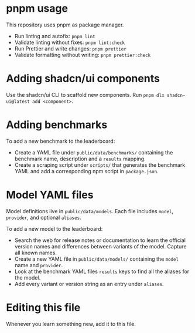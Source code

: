 # pnpm usage

This repository uses pnpm as package manager.

- Run linting and autofix: `pnpm lint`
- Validate linting without fixes: `pnpm lint:check`
- Run Prettier and write changes: `pnpm prettier`
- Validate formatting without writing: `pnpm prettier:check`

# Adding shadcn/ui components

Use the shadcn/ui CLI to scaffold new components. Run `pnpm dlx shadcn-ui@latest add <component>`.

# Adding benchmarks

To add a new benchmark to the leaderboard:

- Create a YAML file under `public/data/benchmarks/` containing the benchmark name, description and a `results` mapping.
- Create a scraping script under `scripts/` that generates the benchmark YAML and
  add a corresponding npm script in `package.json`.

# Model YAML files

Model definitions live in `public/data/models`. Each file includes `model`, `provider`, and optional `aliases`.

To add a new model to the leaderboard:

- Search the web for release notes or documentation to learn the official version names and differences between variants of the model. Capture all known names.
- Create a new YAML file in `public/data/models/` containing the `model` name and `provider`.
- Look at the benchmark YAML files `results` keys to find all the aliases for the model.
- Add every variant or version string as an entry under `aliases`.

# Editing this file

Whenever you learn something new, add it to this file.
